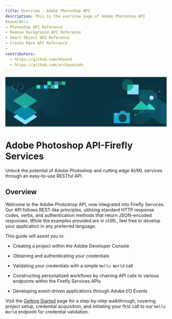 ```yaml
---
title: Overview - Adobe Photoshop API
description: This is the overview page of Adobe Photoshop API
Keywords::
- Photoshop API Reference
- Remove background API Reference
- Smart Object API Reference
- Create Mask API Reference
-
contributors:
  - https://github.com/khound
  - https://github.com/archyposada
---
```


<Hero slots="image, heading, text" background="rgb(64, 34, 138)"/>

![Hero image](./hero.png)

# Adobe Photoshop API-Firefly Services

Unlock the potential of Adobe Photoshop and cutting edge AI/ML services through an easy-to-use RESTful API.

## Overview

Welcome to the Adobe Photoshop API, now integrated into Firefly Services. Our API follows REST-like principles, utilizing standard HTTP response codes, verbs, and authentication methods that return JSON-encoded responses. While the examples provided are in cURL, feel free to develop your application in any preferred language.

This guide will assist you in:
- Creating a project within the Adobe Developer Console

- Obtaining and authenticating your credentials

- Validating your credentials with a simple `Hello World` call

- Constructing personalized workflows by chaining API calls to various endpoints within the Firefly Services APIs

- Developing event-driven applications through Adobe I/O Events

Visit the [Getting Started](../getting-started/) page for a step-by-step walkthrough, covering project setup, credential acquisition, and initiating your first call to our `Hello World` endpoint for credential validation.


<br/>
<br/>
<br/>
<br/>
